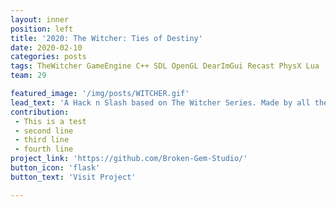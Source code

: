 ```yaml
---
layout: inner
position: left
title: '2020: The Witcher: Ties of Destiny'
date: 2020-02-10 
categories: posts
tags: TheWitcher GameEngine C++ SDL OpenGL DearImGui Recast PhysX Lua
team: 29

featured_image: '/img/posts/WITCHER.gif'
lead_text: 'A Hack n Slash based on The Witcher Series. Made by all the class (29 people) on our own game engine, Broken Engine. It was based on my first game engine CENTRAL 3D'
contribution: 
 - This is a test
 - second line
 - third line
 - fourth line
project_link: 'https://github.com/Broken-Gem-Studio/'
button_icon: 'flask'
button_text: 'Visit Project'

---
```

